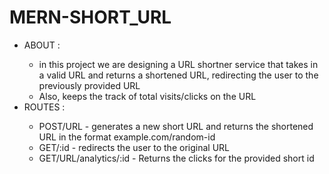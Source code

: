 <h1> MERN-SHORT_URL</h1>

<ul>
  <li>ABOUT :</li>
   <ul>
     <li>in this project we are designing a URL shortner service that takes in a valid URL and returns a shortened URL, redirecting the user to the previously provided URL</li>
     <li>Also, keeps the track of total visits/clicks on the URL</li>
   </ul>
   <li> ROUTES :</li>
   <ul>
     <li>POST/URL - generates a new short URL and returns the shortened URL in the format example.com/random-id</li> 
     <li>GET/:id - redirects the user to the original URL</li>
     <li>GET/URL/analytics/:id - Returns the clicks for the provided short id </li>
   </ul>

</ul>
